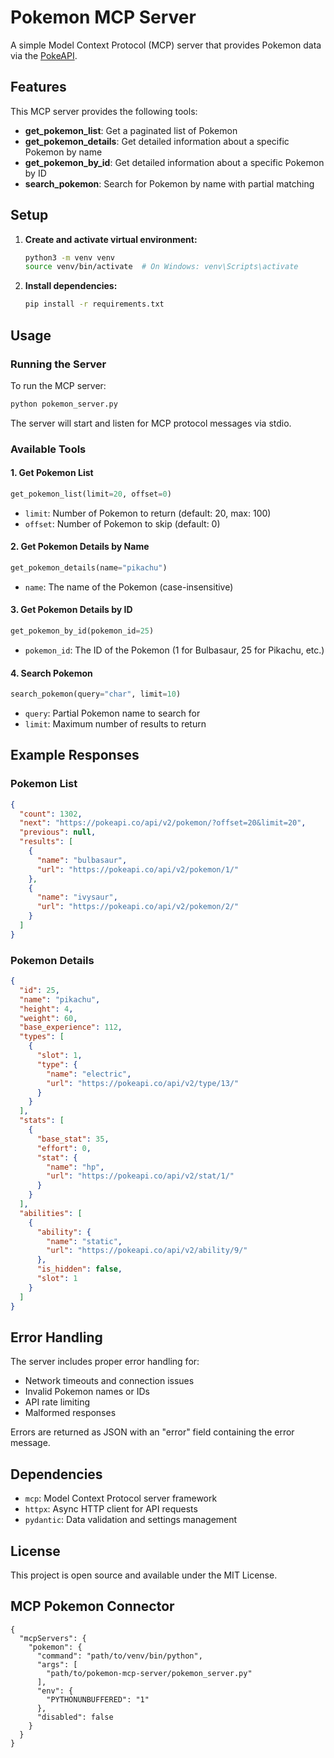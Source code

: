 # Pokemon MCP Server

A simple Model Context Protocol (MCP) server that provides Pokemon data via the [PokeAPI](https://pokeapi.co/).

## Features

This MCP server provides the following tools:

- **get_pokemon_list**: Get a paginated list of Pokemon
- **get_pokemon_details**: Get detailed information about a specific Pokemon by name
- **get_pokemon_by_id**: Get detailed information about a specific Pokemon by ID
- **search_pokemon**: Search for Pokemon by name with partial matching

## Setup

1. **Create and activate virtual environment:**

   ```bash
   python3 -m venv venv
   source venv/bin/activate  # On Windows: venv\Scripts\activate
   ```

2. **Install dependencies:**
   ```bash
   pip install -r requirements.txt
   ```

## Usage

### Running the Server

To run the MCP server:

```bash
python pokemon_server.py
```

The server will start and listen for MCP protocol messages via stdio.

### Available Tools

#### 1. Get Pokemon List

```python
get_pokemon_list(limit=20, offset=0)
```

- `limit`: Number of Pokemon to return (default: 20, max: 100)
- `offset`: Number of Pokemon to skip (default: 0)

#### 2. Get Pokemon Details by Name

```python
get_pokemon_details(name="pikachu")
```

- `name`: The name of the Pokemon (case-insensitive)

#### 3. Get Pokemon Details by ID

```python
get_pokemon_by_id(pokemon_id=25)
```

- `pokemon_id`: The ID of the Pokemon (1 for Bulbasaur, 25 for Pikachu, etc.)

#### 4. Search Pokemon

```python
search_pokemon(query="char", limit=10)
```

- `query`: Partial Pokemon name to search for
- `limit`: Maximum number of results to return

## Example Responses

### Pokemon List

```json
{
  "count": 1302,
  "next": "https://pokeapi.co/api/v2/pokemon/?offset=20&limit=20",
  "previous": null,
  "results": [
    {
      "name": "bulbasaur",
      "url": "https://pokeapi.co/api/v2/pokemon/1/"
    },
    {
      "name": "ivysaur",
      "url": "https://pokeapi.co/api/v2/pokemon/2/"
    }
  ]
}
```

### Pokemon Details

```json
{
  "id": 25,
  "name": "pikachu",
  "height": 4,
  "weight": 60,
  "base_experience": 112,
  "types": [
    {
      "slot": 1,
      "type": {
        "name": "electric",
        "url": "https://pokeapi.co/api/v2/type/13/"
      }
    }
  ],
  "stats": [
    {
      "base_stat": 35,
      "effort": 0,
      "stat": {
        "name": "hp",
        "url": "https://pokeapi.co/api/v2/stat/1/"
      }
    }
  ],
  "abilities": [
    {
      "ability": {
        "name": "static",
        "url": "https://pokeapi.co/api/v2/ability/9/"
      },
      "is_hidden": false,
      "slot": 1
    }
  ]
}
```

## Error Handling

The server includes proper error handling for:

- Network timeouts and connection issues
- Invalid Pokemon names or IDs
- API rate limiting
- Malformed responses

Errors are returned as JSON with an "error" field containing the error message.

## Dependencies

- `mcp`: Model Context Protocol server framework
- `httpx`: Async HTTP client for API requests
- `pydantic`: Data validation and settings management

## License

This project is open source and available under the MIT License.

## MCP Pokemon Connector

```
{
  "mcpServers": {
    "pokemon": {
      "command": "path/to/venv/bin/python",
      "args": [
        "path/to/pokemon-mcp-server/pokemon_server.py"
      ],
      "env": {
        "PYTHONUNBUFFERED": "1"
      },
      "disabled": false
    }
  }
}
```
